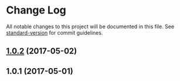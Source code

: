 # Change Log

All notable changes to this project will be documented in this file.
See [standard-version](https://github.com/conventional-changelog/standard-version) for commit guidelines.

<a name="1.0.2"></a>
## [1.0.2](https://github.com/azu/svg-feeling/compare/example-svg-feeling@1.0.1...example-svg-feeling@1.0.2) (2017-05-02)




<a name="1.0.1"></a>
## 1.0.1 (2017-05-01)
